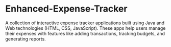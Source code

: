 # Enhanced-Expense-Tracker
A collection of interactive expense tracker applications built using Java and Web technologies (HTML, CSS, JavaScript). These apps help users manage their expenses with features like adding transactions, tracking budgets, and generating reports.
